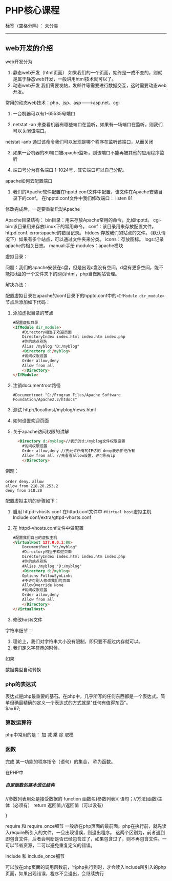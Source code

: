 ﻿# PHP核心课程

标签（空格分隔）： 未分类

---

## web开发的介绍

web开发分为
1. 静态web开发（html页面）
如果我们的一个页面，始终是一成不变的，则就是属于静态web开发，一般讲用html技术就可以了。
2. 动态web开发
我们需要发帖，发邮件等需要进行数据交互，这时需要动态web开发。

常用的动态web技术：php、jsp、asp--->asp.net、cgi




1. 一台机器可以有1-65535号端口

2. netstat -an   来查看机器有哪些端口在监听，如果有一场端口在监听，则我们可以关闭该端口。

netstat -anb
 通过该命令我们可以发现是哪个程序在监听该端口，从而关闭

3. 如果一台机器的80端口被apache监听，则该端口不能再被其他的应用程序监听

4. 端口号分为有名端口 1-1024号，其它端口可以自己分配。


apache如何去配置端口
1. 我们的Apache软件配置在hpptd.conf文件中配置，该文件在Apache安装目录下的conf。
在hpptd.conf文件中我们修改端口：
listen 81

修改完成后，一定要重新启动Apache

Apache目录结构：
bin目录：用来存放Apache常用的命令，比如hpptd。
cgi-bin:该目录用来存放Linux下的常用命令。
conf：该目录用来存放配置文件。httpd.conf.
error:apache的错误记录。
htdocs:存放我们的站点的文件。（默认情况下）如果有多个站点，可以通过文件夹来分类。
icons：存放图标。
logs:记录apache的相关日志。
manual:手册
modules：apache模块






虚拟目录：

问题：我们的apache安装在c盘，但是出现c盘没有空间，d盘有更多空间，能不能把d盘的一个文件夹下的网页html，php当做网站管理。


解决办法：

配置虚拟目录在apache的conf目录下的hpptd.conf中的`<IfModule dir_module>`节点后添加如下代码：


1. 添加虚拟目录的节点

    ```html
    #配置虚拟目录
    <IfModule dir_module>
        #Directory相当于欢迎页面
        DirectoryIndex index.html index.htm index.php
        #你的站点别名
        Alias /myblog "D:/myblog"
        <Directory d:/myblog>
        #访问权限设置
        Order allow,deny
        Allow from all
        </Directory>
    </IfModule>
    ```
2. 注销documentroot路径

    `#Documentroot "C:/Program Files/Apache Software Foundation/Apache2.2/htdocs"`

3. 测试
        http://localhost/myblog/news.html

4. 如何设置欢迎页面

5. 关于apache访问权限的讲解

    ```html
      <Directory d:/myblog>//表示对d:/myblog文件权限设置
        #访问权限设置
        Order allow,deny //先允许所有的IP访问 deny表示拒绝所有
        Allow from all //先看看allow设置，许可所有ip
        </Directory>
    ```

例题：

    order deny，allow 
    allow from 218.20.253.2
    deny from 218.20
    
    
    
    
配置虚拟主机的步骤如下：

1. 启用 httpd-vhosts.conf
在httpd.conf文件中
`#Virtual host`虚拟主机 
Include conf/extra/gttpd-vhosts.conf

2. 在 httpd-vhosts.conf文件中做配置

    ```html
    #配置我们自己的虚拟主机
    <VirtualHost 127.0.0.1:80>
        DocumentRoot "d:/myblog"
        #Directory相当于欢迎页面
        DirectoryIndex index.html index.htm index.php
        #你的站点别名
        #Alias /myblog "D:/myblog"
        <Directory d:/myblog>
        Options FollowSymLinks
        #不许可别人修改我们的页面 
        AllowOverride None
        #访问权限设置
        Order allow,deny
        Allow from all
        </Directory>
    </VirtualHost>
    ```
3. 修改hosts文件 








字符串细节：
1. 理论上，我们对字符串大小没有限制，即只要不超过内存就可以。
2. 我们定义字符串的时候，

如果



数据类型自动转换


### php的表达式
表达式是php最重要的基石。在php中，几乎所写的任何东西都是一个表达式。简单但确最精确的定义一个表达式的方式就是"任何有值得东西"。    
$a=67;

### 算数运算符
php中常用的是：
加
减
乘
除
取模







### 函数

完成 某一功能的程序指令（语句）的集合， 称为函数。

在PHP中

##### 自定函数的基本语法结构

//参数列表用处是接受数据的
function 函数名(参数列表){
    语句；//方法(函数)主体（必须有）
    return 返回值;//返回值（可以没有）

}
 



require 和 require_once细节
一般放在php页面的最前面。php在执行前，就先读入require所引入的文件，一旦出现错误，则退出程序。
这两个区别为，前者遇到即包含文件，后者会判断是否已经包含过了，如果包含过了，则不再包含文件。一可以节省资源，二可以避免重复定义的错误。


include 和 include_once细节

可以放在php页面的调用函数前，当php执行到时，才会读入include所引入的php页面，如果出现错误，程序不会退出，会继续执行
